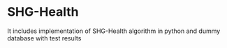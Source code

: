 # SHG-Health
It includes implementation of SHG-Health algorithm in python and dummy database with test results 
